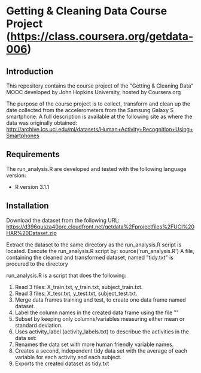 Getting & Cleaning Data Course Project (https://class.coursera.org/getdata-006)
================================================================================

Introduction
------------

This repository contains the course project of the "Getting & Cleaning Data" MOOC developed by John Hopkins University, hosted by Coursera.org

The purpose of the course project is to collect, transform and clean up the date collected from the accelerometers from the Samsung Galaxy S smartphone. A full description is available at the following site as where the data was originally obtained: 
http://archive.ics.uci.edu/ml/datasets/Human+Activity+Recognition+Using+Smartphones

Requirements
------------

The run_analysis.R are developed and tested with the following language version:

 - R version 3.1.1


Installation
------------

Download the dataset from the following URL:
https://d396qusza40orc.cloudfront.net/getdata%2Fprojectfiles%2FUCI%20HAR%20Dataset.zip 

Extract the dataset to the same directory as the run_analysis.R script is located.
Execute the run_analysis.R script by: source('run_analysis.R')
A file, containing the cleaned and transformed dataset, named "tidy.txt" is procured to the directory

run_analysis.R is a script that does the following:

1. Read 3 files: X_train.txt, y_train.txt, subject_train.txt. 
2. Read 3 files: X_tesr.txt, y_test.txt, subject_test.txt. 
3. Merge data frames training and test, to create one data frame named dataset.
4. Label the column names in the created data frame using the file ""
5. Subset by keeping only columns/variables measuring either mean or standard deviation.
6. Uses activity_label (activity_labels.txt) to describue the activities in the data set: 
7. Renames the data set with more human friendly variable names.  
8. Creates a second, independent tidy data set with the average of each variable 
   for each activity and each subject. 
9. Exports the created dataset as tidy.txt
